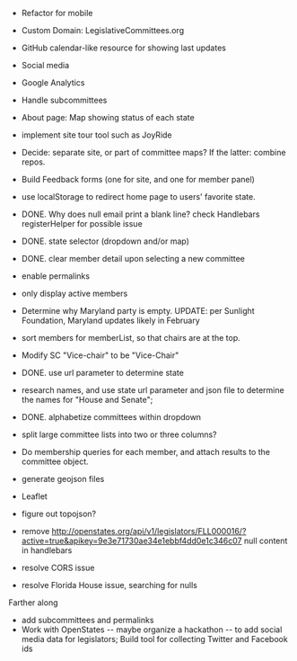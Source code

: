 - Refactor for mobile
- Custom Domain: LegislativeCommittees.org
- GitHub calendar-like resource for showing last updates
- Social media
- Google Analytics
- Handle subcommittees
- About page: Map showing status of each state
- implement site tour tool such as JoyRide
- Decide: separate site, or part of committee maps? If the latter: combine repos.
- Build Feedback forms (one for site, and one for member panel)
- use localStorage to redirect home page to users' favorite state.
- DONE. Why does null email print a blank line? check Handlebars registerHelper for possible issue
- DONE. state selector (dropdown and/or map)
- DONE. clear member detail upon selecting a new committee
- enable permalinks
- only display active members
- Determine why Maryland party is empty. UPDATE: per Sunlight Foundation, Maryland updates likely in February
- sort members for memberList, so that chairs are at the top.
- Modify SC "Vice-chair" to be "Vice-Chair"
- DONE. use url parameter to determine state
- research names, and use state url parameter and json file to determine the names for "House and Senate";
- DONE. alphabetize committees within dropdown
- split large committee lists into two or three columns?
- Do membership queries for each member, and attach results to the committee object.
- generate geojson files
- Leaflet
- figure out topojson?

- remove http://openstates.org/api/v1/legislators/FLL000016/?active=true&apikey=9e3e71730ae34e1ebbf4dd0e1c346c07 null
 content in handlebars
- resolve CORS issue
- resolve Florida House issue, searching for nulls

Farther along
- add subcommittees and permalinks
- Work with OpenStates -- maybe organize a hackathon -- to add social media data for legislators; Build tool for collecting Twitter and Facebook ids
